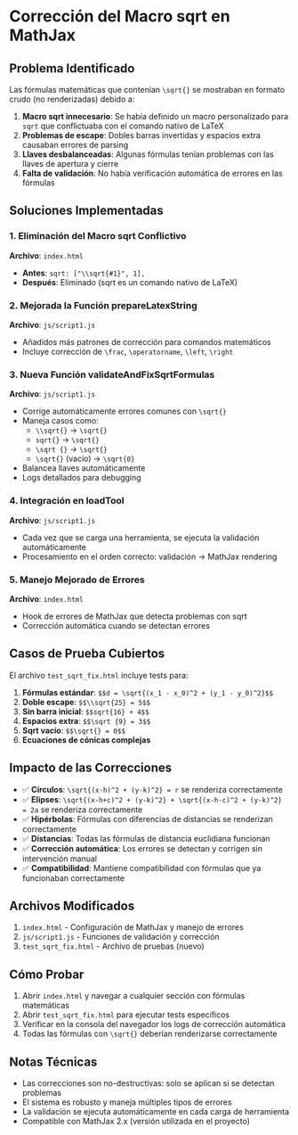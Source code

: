# Corrección del Macro sqrt en MathJax

## Problema Identificado
Las fórmulas matemáticas que contenían `\sqrt{}` se mostraban en formato crudo (no renderizadas) debido a:

1. **Macro sqrt innecesario**: Se había definido un macro personalizado para `sqrt` que conflictuaba con el comando nativo de LaTeX
2. **Problemas de escape**: Dobles barras invertidas y espacios extra causaban errores de parsing
3. **Llaves desbalanceadas**: Algunas fórmulas tenían problemas con las llaves de apertura y cierre
4. **Falta de validación**: No había verificación automática de errores en las fórmulas

## Soluciones Implementadas

### 1. Eliminación del Macro sqrt Conflictivo
**Archivo**: `index.html`
- **Antes**: `sqrt: ["\\sqrt{#1}", 1],`
- **Después**: Eliminado (sqrt es un comando nativo de LaTeX)

### 2. Mejorada la Función prepareLatexString
**Archivo**: `js/script1.js`
- Añadidos más patrones de corrección para comandos matemáticos
- Incluye corrección de `\frac`, `\operatorname`, `\left`, `\right`

### 3. Nueva Función validateAndFixSqrtFormulas
**Archivo**: `js/script1.js`
- Corrige automáticamente errores comunes con `\sqrt{}`
- Maneja casos como:
  - `\\sqrt{}` → `\sqrt{}`
  - `sqrt{}` → `\sqrt{}`
  - `\sqrt {}` → `\sqrt{}`
  - `\sqrt{}` (vacío) → `\sqrt{0}`
- Balancea llaves automáticamente
- Logs detallados para debugging

### 4. Integración en loadTool
**Archivo**: `js/script1.js`
- Cada vez que se carga una herramienta, se ejecuta la validación automáticamente
- Procesamiento en el orden correcto: validación → MathJax rendering

### 5. Manejo Mejorado de Errores
**Archivo**: `index.html`
- Hook de errores de MathJax que detecta problemas con sqrt
- Corrección automática cuando se detectan errores

## Casos de Prueba Cubiertos

El archivo `test_sqrt_fix.html` incluye tests para:

1. **Fórmulas estándar**: `$$d = \sqrt{(x_1 - x_0)^2 + (y_1 - y_0)^2}$$`
2. **Doble escape**: `$$\\sqrt{25} = 5$$`
3. **Sin barra inicial**: `$$sqrt{16} + 4$$`
4. **Espacios extra**: `$$\sqrt {9} = 3$$`
5. **Sqrt vacío**: `$$\sqrt{} = 0$$`
6. **Ecuaciones de cónicas complejas**

## Impacto de las Correcciones

- ✅ **Círculos**: `\sqrt{(x-h)^2 + (y-k)^2} = r` se renderiza correctamente
- ✅ **Elipses**: `\sqrt{(x-h+c)^2 + (y-k)^2} + \sqrt{(x-h-c)^2 + (y-k)^2} = 2a` se renderiza correctamente
- ✅ **Hipérbolas**: Fórmulas con diferencias de distancias se renderizan correctamente
- ✅ **Distancias**: Todas las fórmulas de distancia euclidiana funcionan
- ✅ **Corrección automática**: Los errores se detectan y corrigen sin intervención manual
- ✅ **Compatibilidad**: Mantiene compatibilidad con fórmulas que ya funcionaban correctamente

## Archivos Modificados

1. `index.html` - Configuración de MathJax y manejo de errores
2. `js/script1.js` - Funciones de validación y corrección
3. `test_sqrt_fix.html` - Archivo de pruebas (nuevo)

## Cómo Probar

1. Abrir `index.html` y navegar a cualquier sección con fórmulas matemáticas
2. Abrir `test_sqrt_fix.html` para ejecutar tests específicos
3. Verificar en la consola del navegador los logs de corrección automática
4. Todas las fórmulas con `\sqrt{}` deberían renderizarse correctamente

## Notas Técnicas

- Las correcciones son no-destructivas: solo se aplican si se detectan problemas
- El sistema es robusto y maneja múltiples tipos de errores
- La validación se ejecuta automáticamente en cada carga de herramienta
- Compatible con MathJax 2.x (versión utilizada en el proyecto)
